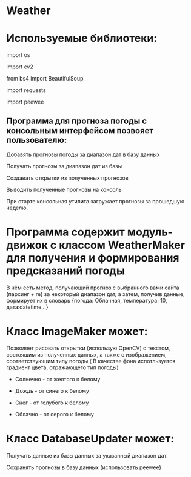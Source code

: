# Weather

# Используемые библиотеки: 
import os

import cv2

from bs4 import BeautifulSoup

import requests

import peewee


## Программа для прогноза погоды с консольным интерфейсом позвояет пользователю:

   Добавять прогнозы погоды за диапазон дат в базу данных

   Получать прогнозы за диапазон дат из базы

   Создавать открытки из полученных прогнозов

   Выводить полученные прогнозы на консоль

   При старте консольная утилита загружает прогнозы за прошедшую неделю.

# Программа содержит модуль-движок с классом WeatherMaker для получения и формирования предсказаний погоды

В нём есть метод, получающий прогноз с выбранного вами сайта (парсинг + re) за некоторый диапазон дат, а затем, получив данные, формирует их в словарь {погода: Облачная, температура: 10, дата:datetime...}

# Класс ImageMaker может:

Позволяет рисовать открытки (использую OpenCV) с текстом, состоящим из полученных данных, а также с изображением, соответствующим типу погоды ( В качестве фона испотльзуется градиент цвета, отражающего тип погоды)

* Солнечно - от желтого к белому

* Дождь - от синего к белому

* Снег - от голубого к белому

* Облачно - от серого к белому

# Класс DatabaseUpdater может: 

Получать данные из базы данных за указанный диапазон дат.

Сохранять прогнозы в базу данных (использовать peewee)
